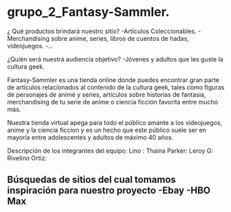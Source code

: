 # grupo_2_Fantasy-Sammler.
¿ Qué productos brindará nuestro sitio?
-Artículos Coleccionables.
-Merchandising sobre anime, series, libros de cuentos de hadas, videojuegos.
-...

¿Quién será nuestra audiencia objetivo?
-Jóvenes y adultos que les guste la cultura geek.

Fantasy-Sammler es una tienda online donde puedes encontrar gran parte de artículos relacionados al contenido de la cultura geek, tales como figuras de personajes de animé y series, artículos sobre historias de fantasia, merchandising de tu serie de anime o ciencia ficción favorita entre mucho más.

Nuestra tienda virtual apega para todo el público amante a los videojuegos, anime y la ciencia ficcíon y es un hecho que este público suele ser en mayoría entre adolescentes y adultos de máximo 40 años.

Descripción de los integrantes del equipo:
Lino :
Thaina Parker:
Leroy G:
Rivelino Ortiz:

Búsquedas de sitios del cual tomamos inspiración para nuestro proyecto
-Ebay 
-HBO Max
-
